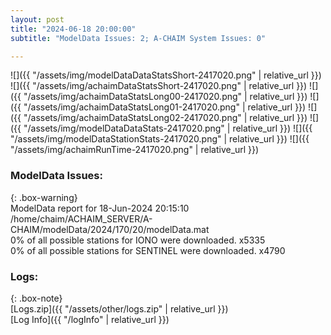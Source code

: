 ```yaml
---
layout: post
title: "2024-06-18 20:00:00"
subtitle: "ModelData Issues: 2; A-CHAIM System Issues: 0"

---
```


![]({{ "/assets/img/modelDataDataStatsShort-2417020.png" | relative_url }})
![]({{ "/assets/img/achaimDataStatsShort-2417020.png" | relative_url }})
![]({{ "/assets/img/achaimDataStatsLong00-2417020.png" | relative_url }})
![]({{ "/assets/img/achaimDataStatsLong01-2417020.png" | relative_url }})
![]({{ "/assets/img/achaimDataStatsLong02-2417020.png" | relative_url }})
![]({{ "/assets/img/modelDataDataStats-2417020.png" | relative_url }})
![]({{ "/assets/img/modelDataStationStats-2417020.png" | relative_url }})
![]({{ "/assets/img/achaimRunTime-2417020.png" | relative_url }})


### ModelData Issues:  
  
{: .box-warning}  
 ModelData report for 18-Jun-2024 20:15:10   
 /home/chaim/ACHAIM_SERVER/A-CHAIM/modelData/2024/170/20/modelData.mat   
 0% of all possible stations for IONO were downloaded. x5335   
 0% of all possible stations for SENTINEL were downloaded. x4790   
  


### Logs:  
  
{: .box-note}  
[Logs.zip]({{ "/assets/other/logs.zip" | relative_url }})  
[Log Info]({{ "/logInfo" | relative_url }})  
